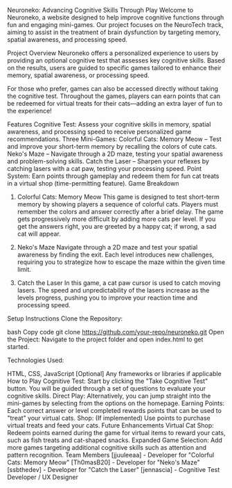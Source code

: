 Neuroneko: Advancing Cognitive Skills Through Play
Welcome to Neuroneko, a website designed to help improve cognitive functions through fun and engaging mini-games. Our project focuses on the NeuroTech track, aiming to assist in the treatment of brain dysfunction by targeting memory, spatial awareness, and processing speed.

Project Overview
Neuroneko offers a personalized experience to users by providing an optional cognitive test that assesses key cognitive skills. Based on the results, users are guided to specific games tailored to enhance their memory, spatial awareness, or processing speed.

For those who prefer, games can also be accessed directly without taking the cognitive test. Throughout the games, players can earn points that can be redeemed for virtual treats for their cats—adding an extra layer of fun to the experience!

Features
Cognitive Test: Assess your cognitive skills in memory, spatial awareness, and processing speed to receive personalized game recommendations.
Three Mini-Games:
Colorful Cats: Memory Meow – Test and improve your short-term memory by recalling the colors of cute cats.
Neko's Maze – Navigate through a 2D maze, testing your spatial awareness and problem-solving skills.
Catch the Laser – Sharpen your reflexes by catching lasers with a cat paw, testing your processing speed.
Point System: Earn points through gameplay and redeem them for fun cat treats in a virtual shop (time-permitting feature).
Game Breakdown
1. Colorful Cats: Memory Meow
This game is designed to test short-term memory by showing players a sequence of colorful cats. Players must remember the colors and answer correctly after a brief delay. The game gets progressively more difficult by adding more cats per level. If you get the answers right, you are greeted by a happy cat; if wrong, a sad cat will appear.

2. Neko's Maze
Navigate through a 2D maze and test your spatial awareness by finding the exit. Each level introduces new challenges, requiring you to strategize how to escape the maze within the given time limit.

3. Catch the Laser
In this game, a cat paw cursor is used to catch moving lasers. The speed and unpredictability of the lasers increase as the levels progress, pushing you to improve your reaction time and processing speed.

Setup Instructions
Clone the Repository:

bash
Copy code
git clone https://github.com/your-repo/neuroneko.git
Open the Project: Navigate to the project folder and open index.html to get started.

Technologies Used:

HTML, CSS, JavaScript
[Optional] Any frameworks or libraries if applicable
How to Play
Cognitive Test: Start by clicking the "Take Cognitive Test" button. You will be guided through a set of questions to evaluate your cognitive skills.
Direct Play: Alternatively, you can jump straight into the mini-games by selecting from the options on the homepage.
Earning Points: Each correct answer or level completed rewards points that can be used to "treat" your virtual cats.
Shop: (If implemented) Use points to purchase virtual treats and feed your cats.
Future Enhancements
Virtual Cat Shop: Redeem points earned during the game for virtual items to reward your cats, such as fish treats and cat-shaped snacks.
Expanded Game Selection: Add more games targeting additional cognitive skills such as attention and pattern recognition.
Team Members
[jjuuleeaa] - Developer for "Colorful Cats: Memory Meow"
[Th0masB20] - Developer for "Neko's Maze"
[ssbthedev] - Developer for "Catch the Laser"
[jennascia] - Cognitive Test Developer / UX Designer